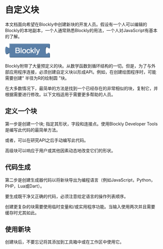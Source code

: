 # 自定义块

本文档面向希望在Blockly中创建新块的开发人员。假设有一个人可以编辑的Blockly的本地副本，一个人通常熟悉Blockly的用法，一个人对JavaScript有基本的了解。

![logo](./logo.png)

Blockly附带了大量预定义的块。从数学函数到循环结构的一切。但是，为了与外部应用程序连接，必须创建自定义块以形成API。例如，在创建绘图程序时，可能需要创建“ 半径为R的绘制圆 ”块。

在大多数情况下，最简单的方法是找到一个已经存在的非常相似的块，复制它，并根据需要进行修改。以下文档适用于需要更多帮助的人员。

## 定义一个块

第一步是创建一个块; 指定其形状，字段和连接点。使用Blockly Developer Tools是编写此代码的最简单方法。

或者，可以在研究API之后手动编写此代码。

高级块可以响应于用户或其他因素动态地改变它们的形状。

## 代码生成

第二步是创建生成器代码以将新块导出为编程语言（例如JavaScript，Python，PHP，Lua或Dart）。

要生成既干净又正确的代码，必须注意给定语言的操作列表顺序。

创建更复杂的块需要使用临时变量和/或实用程序功能。当输入使用两次并且需要缓存时尤其如此。

## 使用新块
创建块后，不要忘记将其添加到工具箱中或在工作区中使用它。
